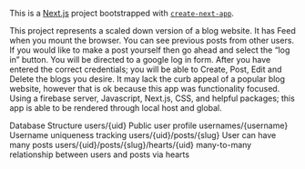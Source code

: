 This is a [Next.js](https://nextjs.org/) project bootstrapped with [`create-next-app`](https://github.com/vercel/next.js/tree/canary/packages/create-next-app).

 
This project represents a scaled down version of a blog website. It has Feed when you mount the browser. You can see previous posts from other users. If you would like to make a post yourself then go ahead and select the “log in” button. You will be directed to a google log in form. After you have entered the correct credentials; you will be able to Create, Post, Edit and Delete the blogs you desire. It may lack the curb appeal of a popular blog website, however that is ok because this app was functionality focused. Using a firebase server, Javascript, Next.js, CSS, and helpful packages; this app is able to be rendered through local host and global. 

Database Structure
users/{uid} Public user profile
usernames/{username} Username uniqueness tracking
users/{uid}/posts/{slug} User can have many posts
users/{uid}/posts/{slug}/hearts/{uid} many-to-many relationship between users and posts via hearts
## 
